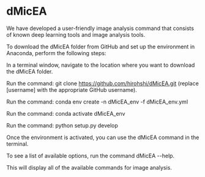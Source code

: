 # dMicEA
We have developed a user-friendly image analysis command that consists of known deep learning tools and image analysis tools.

To download the dMicEA folder from GitHub and set up the environment in Anaconda, perform the following steps:

In a terminal window, navigate to the location where you want to download the dMicEA folder.

Run the command: git clone https://github.com/hirohshi/dMicEA.git (replace [username] with the appropriate GitHub username).

Run the command: conda env create -n dMicEA_env -f dMicEA_env.yml

Run the command: conda activate dMicEA_env

Run the command: python setup.py develop

Once the environment is activated, you can use the dMicEA command in the terminal. 

To see a list of available options, run the command dMicEA --help. 

This will display all of the available commands for image analysis.
